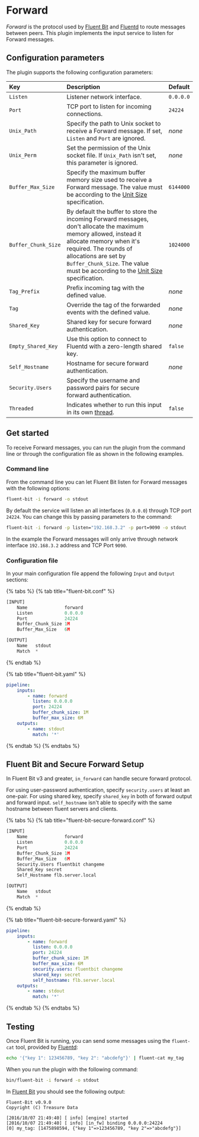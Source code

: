 # Forward

_Forward_ is the protocol used by [Fluent Bit](http://fluentbit.io) and [Fluentd](http://www.fluentd.org) to route messages between peers.
This plugin implements the input service to listen for Forward messages.

## Configuration parameters

The plugin supports the following configuration parameters:

| Key | Description | Default |
|:----|:------------| :------ |
| `Listen` | Listener network interface. | `0.0.0.0` |
| `Port` | TCP port to listen for incoming connections. | `24224` |
| `Unix_Path` | Specify the path to Unix socket to receive a Forward message. If set, `Listen` and `Port` are ignored. | _none_ |
| `Unix_Perm` | Set the permission of the Unix socket file. If `Unix_Path` isn't set, this parameter is ignored. | _none_ |
| `Buffer_Max_Size` | Specify the maximum buffer memory size used to receive a Forward message. The value must be according to the [Unit Size](../../administration/configuring-fluent-bit/unit-sizes.md) specification. | `6144000` |
| `Buffer_Chunk_Size` | By default the buffer to store the incoming Forward messages, don't allocate the maximum memory allowed, instead it allocate memory when it's required. The rounds of allocations are set by `Buffer_Chunk_Size`. The value must be according to the [Unit Size ](../../administration/configuring-fluent-bit/unit-sizes.md)specification. | `1024000` |
| `Tag_Prefix` | Prefix incoming tag with the defined value.| _none_ |
| `Tag` | Override the tag of the forwarded events with the defined value.| _none_ |
| `Shared_Key` | Shared key for secure forward authentication. | _none_ |
| `Empty_Shared_Key` | Use this option to connect to Fluentd with a zero-length shared key. | `false` |
| `Self_Hostname` | Hostname for secure forward authentication. | _none_ |
| `Security.Users` | Specify the username and password pairs for secure forward authentication. | |
| `Threaded` | Indicates whether to run this input in its own [thread](../../administration/multithreading.md#inputs). | `false` |

## Get started

To receive Forward messages, you can run the plugin from the command line or through the configuration file as shown in the following examples.

### Command line

From the command line you can let Fluent Bit listen for Forward messages with the following options:

```bash
fluent-bit -i forward -o stdout
```

By default the service will listen an all interfaces (`0.0.0.0`) through TCP port `24224`. You can change this by passing parameters to the command:

```bash
fluent-bit -i forward -p listen="192.168.3.2" -p port=9090 -o stdout
```

In the example the Forward messages will only arrive through network interface `192.168.3.2` address and TCP Port `9090`.

### Configuration file

In your main configuration file append the following `Input` and `Output` sections:

{% tabs %}
{% tab title="fluent-bit.conf" %}

```python
[INPUT]
    Name              forward
    Listen            0.0.0.0
    Port              24224
    Buffer_Chunk_Size 1M
    Buffer_Max_Size   6M

[OUTPUT]
    Name   stdout
    Match  *
```

{% endtab %}

{% tab title="fluent-bit.yaml" %}

```yaml
pipeline:
    inputs:
        - name: forward
          listen: 0.0.0.0
          port: 24224
          buffer_chunk_size: 1M
          buffer_max_size: 6M
    outputs:
        - name: stdout
          match: '*'
```

{% endtab %}
{% endtabs %}

## Fluent Bit and Secure Forward Setup

In Fluent Bit v3 and greater, `in_forward` can handle secure forward protocol.

For using user-password authentication, specify `security.users` at least an one-pair.
For using shared key, specify `shared_key` in both of forward output and forward input.
`self_hostname` isn't able to specify with the same hostname between fluent servers and clients.

{% tabs %}
{% tab title="fluent-bit-secure-forward.conf" %}

```python
[INPUT]
    Name              forward
    Listen            0.0.0.0
    Port              24224
    Buffer_Chunk_Size 1M
    Buffer_Max_Size   6M
    Security.Users fluentbit changeme
    Shared_Key secret
    Self_Hostname flb.server.local

[OUTPUT]
    Name   stdout
    Match  *
```

{% endtab %}

{% tab title="fluent-bit-secure-forward.yaml" %}

```yaml
pipeline:
    inputs:
        - name: forward
          listen: 0.0.0.0
          port: 24224
          buffer_chunk_size: 1M
          buffer_max_size: 6M
          security.users: fluentbit changeme
          shared_key: secret
          self_hostname: flb.server.local
    outputs:
        - name: stdout
          match: '*'
```

{% endtab %}
{% endtabs %}

## Testing

Once Fluent Bit is running, you can send some messages using the `fluent-cat` tool, provided by [Fluentd](http://www.fluentd.org):

```bash
echo '{"key 1": 123456789, "key 2": "abcdefg"}' | fluent-cat my_tag
```

When you run the plugin with the following command:

```bash
bin/fluent-bit -i forward -o stdout
```

In [Fluent Bit](http://fluentbit.io) you should see the following output:

```text
Fluent-Bit v0.9.0
Copyright (C) Treasure Data

[2016/10/07 21:49:40] [ info] [engine] started
[2016/10/07 21:49:40] [ info] [in_fw] binding 0.0.0.0:24224
[0] my_tag: [1475898594, {"key 1"=>123456789, "key 2"=>"abcdefg"}]
```
